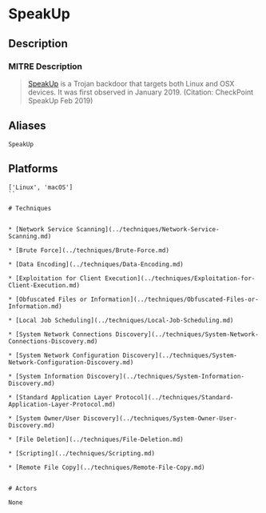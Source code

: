 
# SpeakUp

## Description

### MITRE Description

> [SpeakUp](https://attack.mitre.org/software/S0374) is a Trojan backdoor that targets both Linux and OSX devices. It was first observed in January 2019. (Citation: CheckPoint SpeakUp Feb 2019)

## Aliases

```
SpeakUp
```

## Platforms

```
['Linux', 'macOS']
``

# Techniques


* [Network Service Scanning](../techniques/Network-Service-Scanning.md)

* [Brute Force](../techniques/Brute-Force.md)
    
* [Data Encoding](../techniques/Data-Encoding.md)
    
* [Exploitation for Client Execution](../techniques/Exploitation-for-Client-Execution.md)
    
* [Obfuscated Files or Information](../techniques/Obfuscated-Files-or-Information.md)
    
* [Local Job Scheduling](../techniques/Local-Job-Scheduling.md)
    
* [System Network Connections Discovery](../techniques/System-Network-Connections-Discovery.md)
    
* [System Network Configuration Discovery](../techniques/System-Network-Configuration-Discovery.md)
    
* [System Information Discovery](../techniques/System-Information-Discovery.md)
    
* [Standard Application Layer Protocol](../techniques/Standard-Application-Layer-Protocol.md)
    
* [System Owner/User Discovery](../techniques/System-Owner-User-Discovery.md)
    
* [File Deletion](../techniques/File-Deletion.md)
    
* [Scripting](../techniques/Scripting.md)
    
* [Remote File Copy](../techniques/Remote-File-Copy.md)
    

# Actors

None
